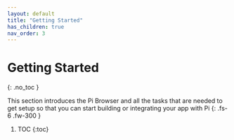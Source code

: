 ```yaml
---
layout: default
title: "Getting Started"
has_children: true
nav_order: 3
---
```


# Getting Started
{: .no_toc }

This section introduces the Pi Browser and all the tasks that are needed to get setup so that you can start building or integrating your app with Pi
{: .fs-6 .fw-300 }

1. TOC
{:toc}


